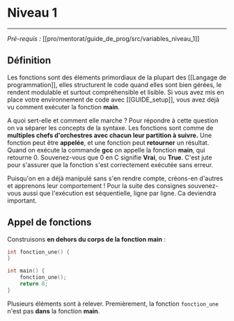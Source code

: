 # Niveau 1
---
*Pré-requis :* [[pro/mentorat/guide_de_prog/src/variables_niveau_1]]
## Définition
Les fonctions sont des éléments primordiaux de la plupart des [[Langage de programmation]], elles structurent le code quand elles sont bien gérées, le rendent modulable et surtout compréhensible et lisible.
Si vous avez mis en place votre environnement de code avec [[GUIDE_setup]], vous avez déjà vu comment exécuter la fonction **main**.

A quoi sert-elle et comment elle marche ?
Pour répondre à cette question on va séparer les concepts de la syntaxe.
Les fonctions sont comme de **multiples chefs d'orchestres avec chacun leur partition à suivre.**
Une fonction peut être **appelée**, et une fonction peut **retourner** un résultat.
Quand on exécute la commande **gcc** on appelle la fonction **main**, qui retourne 0.
Souvenez-vous que 0 en C signifie **Vrai**, ou **True**. C'est jute pour s'assurer que la fonction s'est correctement exécutée sans erreur.

Puisqu'on en a déjà manipulé sans s'en rendre compte, créons-en d'autres et apprenons leur comportement !
Pour la suite des consignes souvenez-vous aussi que l'exécution est séquentielle, ligne par ligne. Ca deviendra important.

## Appel de fonctions
Construisons **en dehors du corps de la fonction main** :
``` c
int fonction_une() {
}

int main() {
    fonction_une();
    return 0;
}
```
Plusieurs éléments sont à relever. Premièrement, la fonction `fonction_une` n'est pas **dans** la fonction **main**. 